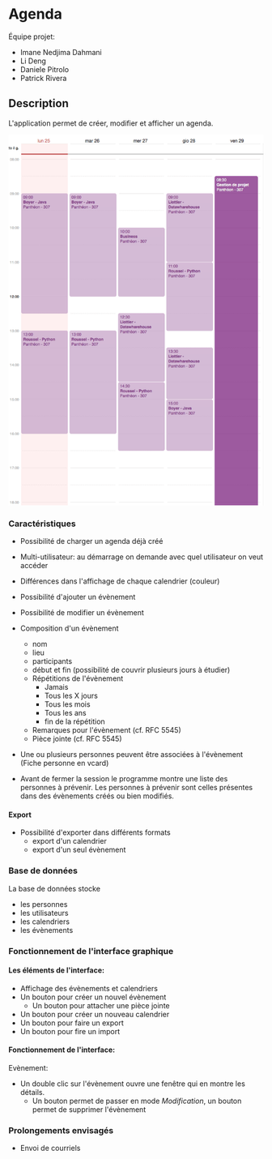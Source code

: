 # Agenda

Équipe projet:
* Imane Nedjima Dahmani
* Li Deng
* Daniele Pitrolo
* Patrick Rivera

## Description

L'application permet de créer, modifier et afficher un agenda.

![Maquette agenda](agenda.png)

### Caractéristiques

* Possibilité de charger un agenda déjà créé
* Multi-utilisateur: au démarrage on demande avec quel utilisateur on veut accéder
* Différences dans l'affichage de chaque calendrier (couleur)
* Possibilité d'ajouter un évènement
* Possibilité de modifier un évènement
* Composition d'un évènement
   * nom
   * lieu
   * participants
   * début et fin (possibilité de couvrir plusieurs jours à étudier)
   * Répétitions de l'évènement
      * Jamais
      * Tous les X jours
      * Tous les mois
      * Tous les ans
      * fin de la répétition
   * Remarques pour l'évènement (cf. RFC 5545)
   * Pièce jointe (cf. RFC 5545)

* Une ou plusieurs personnes peuvent être associées à l'évènement (Fiche personne en vcard)
 * Avant de fermer la session le programme montre une liste des personnes à prévenir. Les personnes à prévenir sont celles présentes dans des évènements créés ou bien modifiés.

#### Export

* Possibilité d'exporter dans différents formats
  * export d'un calendrier
  * export d'un seul évènement

### Base de données

La base de données stocke

* les personnes
* les utilisateurs
* les calendriers
* les évènements

### Fonctionnement de l'interface graphique

#### Les éléments de l'interface:

* Affichage des évènements et calendriers
* Un bouton pour créer un nouvel évènement
  * Un bouton pour attacher une pièce jointe
* Un bouton pour créer un nouveau calendrier
* Un bouton pour faire un export
* Un bouton pour fire un import

#### Fonctionnement de l'interface:

Evènement:

* Un double clic sur l'évènement ouvre une fenêtre qui en montre les détails.
  * Un bouton permet de passer en mode *Modification*, un bouton permet de supprimer l'évènement

### Prolongements envisagés

* Envoi de courriels
